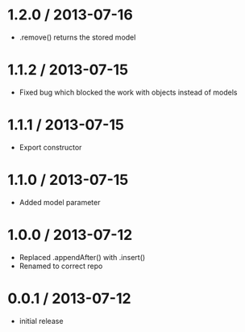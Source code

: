 
1.2.0 / 2013-07-16
==================

 * .remove() returns the stored model

1.1.2 / 2013-07-15
==================

 * Fixed bug which blocked the work with objects instead of models

1.1.1 / 2013-07-15
==================

 * Export constructor

1.1.0 / 2013-07-15
==================

 * Added model parameter

1.0.0 / 2013-07-12
==================

 * Replaced .appendAfter() with .insert()
 * Renamed to correct repo

0.0.1 / 2013-07-12
==================

 * initial release
